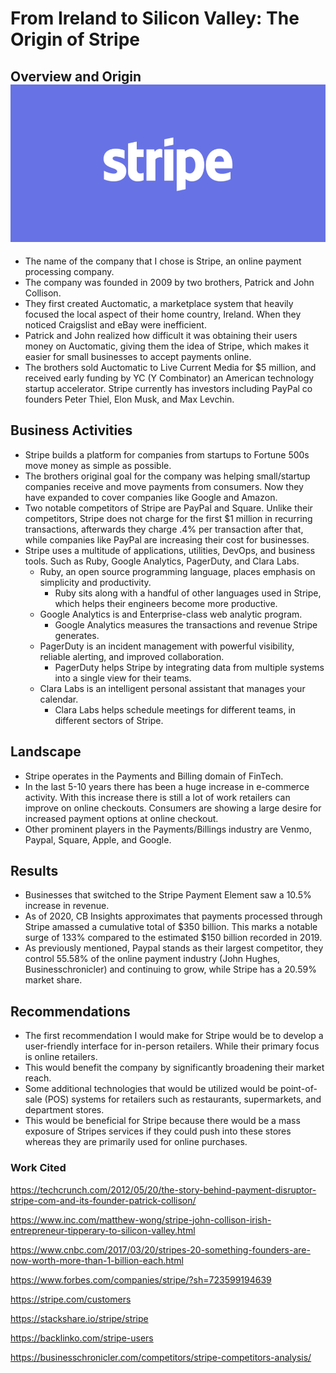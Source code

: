 # From Ireland to Silicon Valley: The Origin of Stripe 

## Overview and Origin ![Stripe](image.png)
* The name of the company that I chose is Stripe, an online payment processing company.
* The company was founded in 2009 by two brothers, Patrick and John Collison.
* They first created Auctomatic, a marketplace system that heavily focused the local aspect of their home country, Ireland. When they noticed Craigslist and eBay were inefficient.
* Patrick and John realized how difficult it was obtaining their users money on Auctomatic, giving them the idea of Stripe, which makes it easier for small businesses to accept payments online. 
* The brothers sold Auctomatic to Live Current Media for $5 million, and received early funding by  YC (Y Combinator) an American technology startup accelerator. Stripe currently has investors including PayPal co founders Peter Thiel, Elon Musk, and Max Levchin. 

## Business Activities
* Stripe builds a platform for companies from startups to Fortune 500s move money as simple as possible.
* The brothers original goal for the company was helping small/startup companies receive and move payments from consumers. Now they have expanded to cover companies like Google and Amazon. 
* Two notable competitors of Stripe are PayPal and Square. Unlike their competitors, Stripe does not charge for the first $1 million in recurring transactions, afterwards they charge   .4% per transaction after that, while companies like PayPal are increasing their cost for businesses. 
* Stripe uses a multitude of applications, utilities, DevOps, and business tools. Such as Ruby, Google Analytics, PagerDuty, and Clara Labs. 
    * Ruby, an open source programming language, places emphasis on simplicity and productivity. 
        * Ruby sits along with a handful of other languages used in Stripe, which helps their engineers become more productive. 
    * Google Analytics is and Enterprise-class web analytic program. 
        * Google Analytics measures the transactions and revenue Stripe generates. 
    * PagerDuty is an incident management with powerful visibility, reliable alerting, and improved collaboration. 
        * PagerDuty helps Stripe by integrating data from multiple systems into a single view for their teams. 
    * Clara Labs is an intelligent personal assistant that manages your calendar.
        * Clara Labs helps schedule meetings for different teams, in different sectors of Stripe.

## Landscape
* Stripe operates in the Payments and Billing domain of FinTech.
* In the last 5-10 years there has been a huge increase in e-commerce activity. With this increase there is still a lot of work retailers can improve on online checkouts. Consumers are showing a large desire for increased payment options at online checkout.
* Other prominent players in the Payments/Billings industry are Venmo, Paypal, Square, Apple, and Google. 

## Results
* Businesses that switched to the Stripe Payment Element saw a 10.5% increase in revenue.  
* As of 2020, CB Insights approximates that payments processed through Stripe amassed a cumulative total of $350 billion. This marks a notable surge of 133% compared to the estimated $150 billion recorded in 2019.
* As previously mentioned, Paypal stands as their largest competitor, they control 55.58% of the online payment industry (John Hughes, Businesschronicler) and continuing to grow, while Stripe has a 20.59% market share.  
## Recommendations
* The first recommendation I would make for Stripe would be to develop a user-friendly interface for in-person retailers. While their primary focus is online retailers.  
* This would benefit the company by significantly broadening their market reach.
* Some additional technologies that would be utilized would be point-of-sale (POS) systems for retailers such as restaurants, supermarkets, and department stores. 
* This would be beneficial for Stripe because there would be a mass exposure of Stripes services if they could push into these stores whereas they are primarily used for online purchases. 


### Work Cited

https://techcrunch.com/2012/05/20/the-story-behind-payment-disruptor-stripe-com-and-its-founder-patrick-collison/


https://www.inc.com/matthew-wong/stripe-john-collison-irish-entrepreneur-tipperary-to-silicon-valley.html


https://www.cnbc.com/2017/03/20/stripes-20-something-founders-are-now-worth-more-than-1-billion-each.html


https://www.forbes.com/companies/stripe/?sh=723599194639


https://stripe.com/customers


https://stackshare.io/stripe/stripe


https://backlinko.com/stripe-users


https://businesschronicler.com/competitors/stripe-competitors-analysis/
